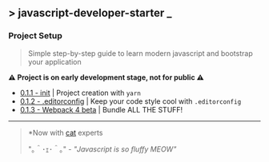 ## \> javascript-developer-starter _

### Project Setup
>Simple step-by-step guide to learn modern javascript and bootstrap your
application

**⚠ Project is on early development stage, not for public ⚠**

- [0.1.1 - init][2] | Project creation with `yarn`
- [0.1.2 - .editorconfig][3] | Keep your code style cool with `.editorconfig`
- [0.1.3 - Webpack 4 beta][4] | Bundle ALL THE STUFF!
---
> *Now with [cat][1] experts
>
> "｡＾･ｪ･＾｡" - *"Javascript is so fluffy MEOW"*

[1]: https://github.com/melaniecebula/cat-ascii-faces
[2]: https://github.com/atre/javascript-developer-starter/tree/project-setup/init-yarn
[3]: https://github.com/atre/javascript-developer-starter/tree/project-setup/editorconfig
[4]: https://github.com/atre/javascript-developer-starter/tree/project-setup/webpack
